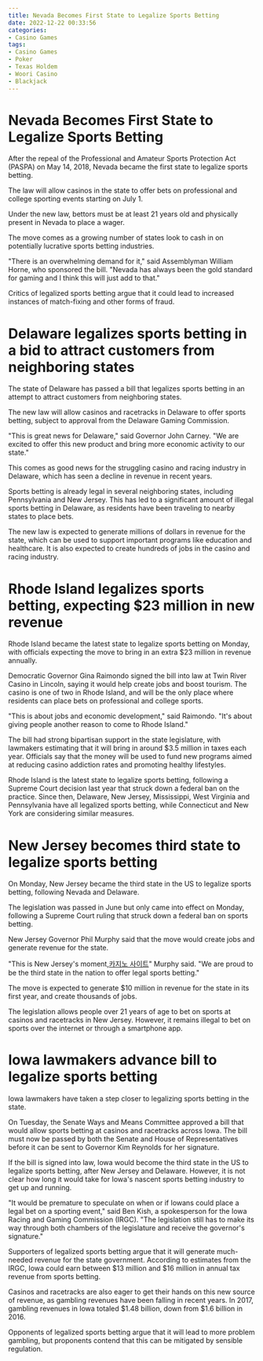 ```yaml
---
title: Nevada Becomes First State to Legalize Sports Betting
date: 2022-12-22 00:33:56
categories:
- Casino Games
tags:
- Casino Games
- Poker
- Texas Holdem
- Woori Casino
- Blackjack
---
```



#  Nevada Becomes First State to Legalize Sports Betting

After the repeal of the Professional and Amateur Sports Protection Act (PASPA) on May 14, 2018, Nevada became the first state to legalize sports betting.

The law will allow casinos in the state to offer bets on professional and college sporting events starting on July 1.

Under the new law, bettors must be at least 21 years old and physically present in Nevada to place a wager.

The move comes as a growing number of states look to cash in on potentially lucrative sports betting industries.

"There is an overwhelming demand for it," said Assemblyman William Horne, who sponsored the bill. "Nevada has always been the gold standard for gaming and I think this will just add to that."

Critics of legalized sports betting argue that it could lead to increased instances of match-fixing and other forms of fraud.

#  Delaware legalizes sports betting in a bid to attract customers from neighboring states

The state of Delaware has passed a bill that legalizes sports betting in an attempt to attract customers from neighboring states.

The new law will allow casinos and racetracks in Delaware to offer sports betting, subject to approval from the Delaware Gaming Commission.

"This is great news for Delaware," said Governor John Carney. "We are excited to offer this new product and bring more economic activity to our state."

This comes as good news for the struggling casino and racing industry in Delaware, which has seen a decline in revenue in recent years.

Sports betting is already legal in several neighboring states, including Pennsylvania and New Jersey. This has led to a significant amount of illegal sports betting in Delaware, as residents have been traveling to nearby states to place bets.

The new law is expected to generate millions of dollars in revenue for the state, which can be used to support important programs like education and healthcare. It is also expected to create hundreds of jobs in the casino and racing industry.

#  Rhode Island legalizes sports betting, expecting $23 million in new revenue

Rhode Island became the latest state to legalize sports betting on Monday, with officials expecting the move to bring in an extra $23 million in revenue annually.

Democratic Governor Gina Raimondo signed the bill into law at Twin River Casino in Lincoln, saying it would help create jobs and boost tourism. The casino is one of two in Rhode Island, and will be the only place where residents can place bets on professional and college sports.

"This is about jobs and economic development," said Raimondo. "It's about giving people another reason to come to Rhode Island."

The bill had strong bipartisan support in the state legislature, with lawmakers estimating that it will bring in around $3.5 million in taxes each year. Officials say that the money will be used to fund new programs aimed at reducing casino addiction rates and promoting healthy lifestyles.

Rhode Island is the latest state to legalize sports betting, following a Supreme Court decision last year that struck down a federal ban on the practice. Since then, Delaware, New Jersey, Mississippi, West Virginia and Pennsylvania have all legalized sports betting, while Connecticut and New York are considering similar measures.

#  New Jersey becomes third state to legalize sports betting

On Monday, New Jersey became the third state in the US to legalize sports betting, following Nevada and Delaware.

The legislation was passed in June but only came into effect on Monday, following a Supreme Court ruling that struck down a federal ban on sports betting.

New Jersey Governor Phil Murphy said that the move would create jobs and generate revenue for the state.

"This is New Jersey's moment,[카지노 사이트](https://choegocasino.com/)" Murphy said. "We are proud to be the third state in the nation to offer legal sports betting."

The move is expected to generate $10 million in revenue for the state in its first year, and create thousands of jobs.

The legislation allows people over 21 years of age to bet on sports at casinos and racetracks in New Jersey. However, it remains illegal to bet on sports over the internet or through a smartphone app.

#  Iowa lawmakers advance bill to legalize sports betting

Iowa lawmakers have taken a step closer to legalizing sports betting in the state.

On Tuesday, the Senate Ways and Means Committee approved a bill that would allow sports betting at casinos and racetracks across Iowa. The bill must now be passed by both the Senate and House of Representatives before it can be sent to Governor Kim Reynolds for her signature.

If the bill is signed into law, Iowa would become the third state in the US to legalize sports betting, after New Jersey and Delaware. However, it is not clear how long it would take for Iowa's nascent sports betting industry to get up and running.

"It would be premature to speculate on when or if Iowans could place a legal bet on a sporting event," said Ben Kish, a spokesperson for the Iowa Racing and Gaming Commission (IRGC). "The legislation still has to make its way through both chambers of the legislature and receive the governor's signature."

Supporters of legalized sports betting argue that it will generate much-needed revenue for the state government. According to estimates from the IRGC, Iowa could earn between $13 million and $16 million in annual tax revenue from sports betting.

Casinos and racetracks are also eager to get their hands on this new source of revenue, as gambling revenues have been falling in recent years. In 2017, gambling revenues in Iowa totaled $1.48 billion, down from $1.6 billion in 2016.

Opponents of legalized sports betting argue that it will lead to more problem gambling, but proponents contend that this can be mitigated by sensible regulation.